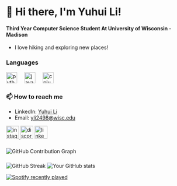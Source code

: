 ###
# 👋 Hi there, I'm Yuhui Li!
#### Third Year Computer Science Student At University of Wisconsin - Madison

- I love hiking and exploring new places!


### Languages
<div align="left">
  <img src="https://cdn.jsdelivr.net/gh/devicons/devicon/icons/python/python-original.svg" height="30" alt="python logo"  />
  <img width="12" />
  <img src="https://cdn.jsdelivr.net/gh/devicons/devicon/icons/java/java-original.svg" height="30" alt="java logo"  />
  <img width="12" />
  <img src="https://cdn.jsdelivr.net/gh/devicons/devicon/icons/cplusplus/cplusplus-original.svg" height="30" alt="cplusplus logo"  />
</div>

### 📫 How to reach me
- LinkedIn: [Yuhui Li](https://www.linkedin.com/in/yuhuili2026/)
- Email: [yli2498@wisc.edu](mailto:johndoe@example.com)

<div align="left">
  <a href="https://www.instagram.com/_yuhuili_/" target="_blank">
    <img src="https://img.shields.io/static/v1?message=Instagram&logo=instagram&label=&color=E4405F&logoColor=white&labelColor=&style=for-the-badge" height="35" alt="instagram logo"  />
  </a>
  <img src="https://img.shields.io/static/v1?message=Discord&logo=discord&label=&color=7289DA&logoColor=white&labelColor=&style=for-the-badge" height="35" alt="discord logo"  />
  <a href="https://www.linkedin.com/in/yuhuili2026/" target="_blank">
    <img src="https://img.shields.io/static/v1?message=LinkedIn&logo=linkedin&label=&color=0077B5&logoColor=white&labelColor=&style=for-the-badge" height="35" alt="linkedin logo"  />
  </a>
</div>

###
![GitHub Contribution Graph](https://ghchart.rshah.org/UW-Yuhui-Li)
###
![GitHub Streak](https://github-readme-streak-stats.herokuapp.com/?user=johndoe&theme=radical)
![Your GitHub stats](https://github-readme-stats.vercel.app/api?username=eee&show_icons=true&theme=radical)


<div align="left">
  <a href="https://open.spotify.com/user/31jvd4thnxbscp6ufhkvmc6f3biy">
    <img src="https://spotify-recently-played-readme.vercel.app/api?user=31jvd4thnxbscp6ufhkvmc6f3biy&count=3&unique=false" alt="Spotify recently played"  />
  </a>
</div>

